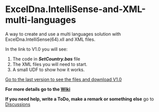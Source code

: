 # ExcelDna.IntelliSense-and-XML-multi-languages
A way to create and use a multi languages solution with ExcelDna.IntelliSense(64).xll and XML files.

In the link to V1.0 you will see:

  1. The code in _**SetCountry.bas**_ file
  2. The XML files you will need to start.
  3. A small UDF to show how it works. 

[Go to the last version to see the files and download V1.0](https://github.com/AL7Seven/ExcelDna.IntelliSense-and-XML-multi-languages/releases/tag/V1.0)

**For more details go to the [Wiki](https://github.com/AL7Seven/ExcelDna.IntelliSense-and-XML-multi-languages/wiki#how-it-works)**

**If you need help, write a ToDo, make a remark or something else** go to [Discussions](https://github.com/AL7Seven/ExcelDna.IntelliSense-and-XML-multi-languages/discussions/3)
